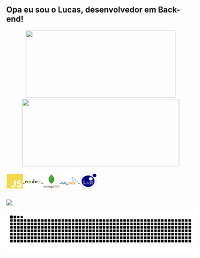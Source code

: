 ## Opa eu sou o Lucas, desenvolvedor em Back-end!

<div align="center">
  <a href="https://github.com/hype2557">
  <img height="180em" width="400em" src="https://github-readme-stats.vercel.app/api?username=hype2557&show_icons=true&theme=dracula&include_all_commits=true&count_private=true"/>
  <img height="180em" width="420em" src="https://github-readme-stats.vercel.app/api/top-langs/?username=hype2557&layout=compact&langs_count=7&theme=dracula"/>
</div>
  
<div style="display: inline_block"><br>
  <a href="https://developer.mozilla.org/en-US/docs/Web/JavaScript" target="_blank"><img align="center" alt="Hype-Js" height="40" width="45" src="https://raw.githubusercontent.com/devicons/devicon/master/icons/javascript/javascript-plain.svg">
  <a href="https://nodejs.org" target="_blank"><img align="center" alt="Hype-NodeJS" height="40" width="45" src="https://raw.githubusercontent.com/devicons/devicon/master/icons/nodejs/nodejs-original-wordmark.svg">
  <a href="https://www.mongodb.com/" target="_blank"><img align="center" alt="Hype-MongoDB" height="40" width="45" src="https://raw.githubusercontent.com/devicons/devicon/master/icons/mongodb/mongodb-original-wordmark.svg">
  <a href="https://www.mysql.com/" target="_blank"><img align="center" alt="Hype-MySQL" height="40" width="45" src="https://raw.githubusercontent.com/devicons/devicon/master/icons/mysql/mysql-original-wordmark.svg">
    <a href="https://www.lua.org/" target="_blank"><img align="center" alt="Hype-Lua" height="40" width="45" src="https://raw.githubusercontent.com/devicons/devicon/master/icons/lua/lua-original-wordmark.svg">
</div>

##
 
<div> 
  <a href="https://www.linkedin.com/in/lucas-rezende-573353214/" target="_blank"><img src="https://img.shields.io/badge/-LinkedIn-%230077B5?style=for-the-badge&logo=linkedin&logoColor=white" target="_blank"></a> 
 
  ![Snake animation](https://github.com/hype2557/hype2557/blob/output/github-contribution-grid-snake.svg)
 
</div>
